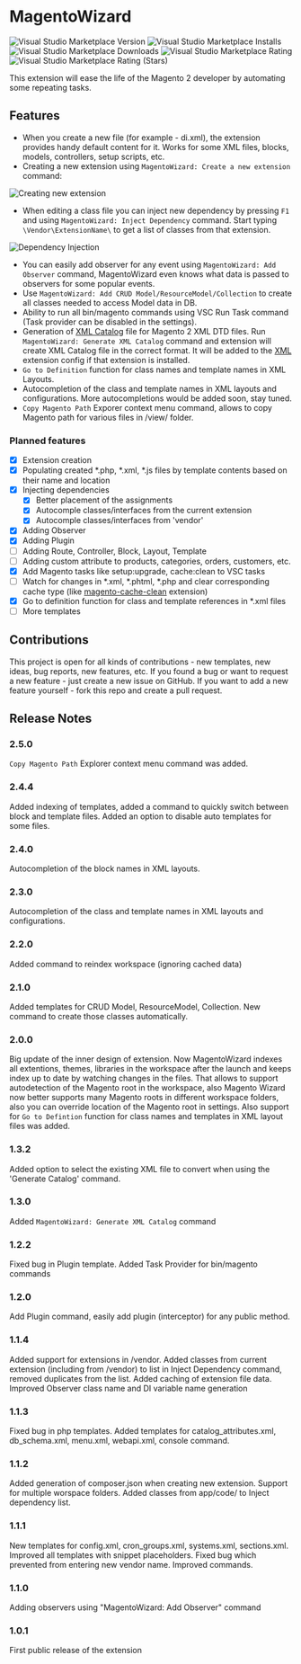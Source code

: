 # MagentoWizard

![Visual Studio Marketplace Version](https://img.shields.io/visual-studio-marketplace/v/viperet.vscode-magento-wizard)
![Visual Studio Marketplace Installs](https://img.shields.io/visual-studio-marketplace/i/viperet.vscode-magento-wizard)
![Visual Studio Marketplace Downloads](https://img.shields.io/visual-studio-marketplace/d/viperet.vscode-magento-wizard)
![Visual Studio Marketplace Rating](https://img.shields.io/visual-studio-marketplace/r/viperet.vscode-magento-wizard)
![Visual Studio Marketplace Rating (Stars)](https://img.shields.io/visual-studio-marketplace/stars/viperet.vscode-magento-wizard)

This extension will ease the life of the Magento 2 developer by automating some repeating tasks.

## Features

- When you create a new file (for example - di.xml), the extension provides handy default content for it. Works for some XML files, blocks, models, controllers, setup scripts, etc.
- Creating a new extension using `MagentoWizard: Create a new extension` command:

![Creating new extension](https://github.com/viperet/vscode-magento-wizard/raw/master/images/create_extension.gif)

- When editing a class file you can inject new dependency by pressing `F1` and using `MagentoWizard: Inject Dependency` command.
Start typing `\Vendor\ExtensionName\` to get a list of classes from that extension.

![Dependency Injection ](https://github.com/viperet/vscode-magento-wizard/raw/master/images/dependency-injection.gif)

- You can easily add observer for any event using `MagentoWizard: Add Observer` command, MagentoWizard even knows what data is passed to observers for some popular events.
- Use `MagentoWizard: Add CRUD Model/ResourceModel/Collection` to create all classes needed to access Model data in DB.
- Ability to run all bin/magento commands using VSC Run Task command (Task provider can be disabled in the settings).
- Generation of [XML Catalog](https://en.wikipedia.org/wiki/XML_catalog) file for Magento 2 XML DTD files. Run `MagentoWizard: Generate XML Catalog` command and extension will create XML Catalog file in the correct format. It will be added to the [XML](https://marketplace.visualstudio.com/items?itemName=redhat.vscode-xml) extension config if that extension is installed.
- `Go to Definition` function for class names and template names in XML Layouts.
- Autocompletion of the class and template names in XML layouts and configurations. More autocompletions would be added soon, stay tuned.
- `Copy Magento Path` Exporer context menu command, allows to copy Magento path for various files in /view/ folder.

### Planned features

- [x] Extension creation
- [x] Populating created *.php, *.xml, *.js files by template contents based on their name and location
- [x] Injecting dependencies
  - [x] Better placement of the assignments
  - [x] Autocomple classes/interfaces from the current extension
  - [x] Autocomple classes/interfaces from 'vendor'
- [x] Adding Observer
- [x] Adding Plugin
- [ ] Adding Route, Controller, Block, Layout, Template
- [ ] Adding custom attribute to products, categories, orders, customers, etc.
- [x] Add Magento tasks like setup:upgrade, cache:clean to VSC tasks
- [ ] Watch for changes in *.xml, *.phtml, *.php and clear corresponding cache type (like [magento-cache-clean](https://github.com/mage2tv/magento-cache-clean) extension)
- [x] Go to definition function for class and template references in *.xml files
- [ ] More templates

## Contributions

This project is open for all kinds of contributions - new templates, new ideas, bug reports, new features, etc.
If you found a bug or want to request a new feature - just create a new issue on GitHub. If you want to add a new feature yourself -
fork this repo and create a pull request.

## Release Notes

### 2.5.0

`Copy Magento Path` Explorer context menu command was added.

### 2.4.4

Added indexing of templates, added a command to quickly switch between block and template files.
Added an option to disable auto templates for some files.

### 2.4.0

Autocompletion of the block names in XML layouts.

### 2.3.0

Autocompletion of the class and template names in XML layouts and configurations.

### 2.2.0

Added command to reindex workspace (ignoring cached data)

### 2.1.0

Added templates for CRUD Model, ResourceModel, Collection. New command to create those classes automatically.

### 2.0.0

Big update of the inner design of extension. Now MagentoWizard indexes all extentions, themes, libraries in the workspace after the launch
and keeps index up to date by watching changes in the files. That allows to support autodetection of the Magento root in the workspace, also
Magento Wizard now better supports many Magento roots in different workspace folders, also you can override location of the Magento root in settings.
Also support for `Go to Defintion` function for class names and templates in XML layout files was added.

### 1.3.2

Added option to select the existing XML file to convert when using the 'Generate Catalog' command.

### 1.3.0

Added `MagentoWizard: Generate XML Catalog` command

### 1.2.2

Fixed bug in Plugin template.
Added Task Provider for bin/magento commands

### 1.2.0

Add Plugin command, easily add plugin (interceptor) for any public method.

### 1.1.4

Added support for extensions in /vendor. Added classes from current extension (including from /vendor) to list in
Inject Dependency command, removed duplicates from the list. Added caching of extension file data.
Improved Observer class name and DI variable name generation

### 1.1.3

Fixed bug in php templates. Added templates for catalog_attributes.xml, db_schema.xml, menu.xml, webapi.xml, console command.

### 1.1.2

Added generation of composer.json when creating new extension. Support for multiple worspace folders. Added classes from app/code/ to Inject dependency list.

### 1.1.1

New templates for config.xml, cron_groups.xml, systems.xml, sections.xml. Improved all templates with snippet placeholders.
Fixed bug which prevented from entering new vendor name. Improved commands.

### 1.1.0

Adding observers using "MagentoWizard: Add Observer" command

### 1.0.1

First public release of the extension
